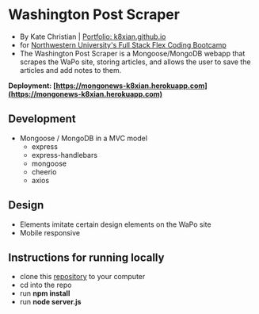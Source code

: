 # Washington Post Scraper
* By Kate Christian | [Portfolio: k8xian.github.io](https://k8xian.github.io)
* for [Northwestern University's Full Stack Flex Coding Bootcamp](https://bootcamp.northwestern.edu/coding/)
* The Washington Post Scraper is a Mongoose/MongoDB webapp that scrapes the WaPo site, storing articles, and allows the user to save the articles and add notes to them.

**Deployment:  [https://mongonews-k8xian.herokuapp.com](https://mongonews-k8xian.herokuapp.com)**

## Development
* Mongoose / MongoDB in a MVC model
    * express
    * express-handlebars
    * mongoose
    * cheerio
    * axios

## Design
* Elements imitate certain design elements on the WaPo site
* Mobile responsive 

## Instructions for running locally
* clone this [repository](https://github.com/k8xian/MongoNewsScraper) to your computer
* cd into the repo
* run **npm install**
* run **node server.js**
